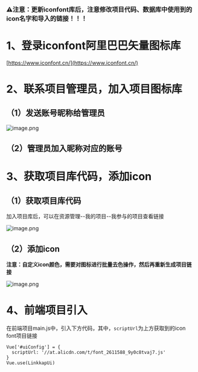### ⚠️注意：更新iconfont库后，注意修改项目代码、数据库中使用到的icon名字和导入的链接！！！

# 1、登录iconfont阿里巴巴矢量图标库

[https://www.iconfont.cn/](https://www.iconfont.cn/)

# 2、联系项目管理员，加入项目图标库

## （1）发送账号昵称给管理员

![image.png](https://cdn.nlark.com/yuque/0/2021/png/1671788/1625632113700-650a59ab-cefc-404c-9c04-eb6a086d80e2.png "image.png")

## （2）管理员加入昵称对应的账号

# 3、获取项目库代码，添加icon

## （1）获取项目库代码

加入项目库后，可以在资源管理--我的项目--我参与的项目查看链接

![image.png](https://cdn.nlark.com/yuque/0/2021/png/1671788/1625637968589-55fe30f4-546b-4966-b4a2-6094de555784.png?x-oss-process=image%2Fresize%2Cw_1500 "image.png")



## （2）添加icon

**注意：自定义icon颜色，需要对图标进行批量去色操作，然后再重新生成项目链接**

![image.png](https://cdn.nlark.com/yuque/0/2021/png/1671788/1625645689196-aed1380d-acee-43cd-93d9-d73107612a2b.png "image.png")



# 4、前端项目引入

在前端项目main.js中，引入下方代码，其中，`scriptUrl`为上方获取到的icon font项目链接

```text
Vue['#uiConfig'] = {
  scriptUrl: '//at.alicdn.com/t/font_2611588_9y0c8tvaj7.js'
}
Vue.use(LinkkapUi)
```







